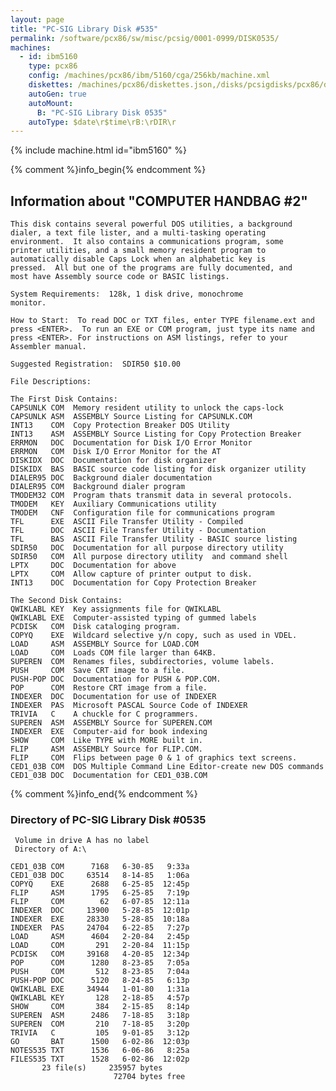 ```yaml
---
layout: page
title: "PC-SIG Library Disk #535"
permalink: /software/pcx86/sw/misc/pcsig/0001-0999/DISK0535/
machines:
  - id: ibm5160
    type: pcx86
    config: /machines/pcx86/ibm/5160/cga/256kb/machine.xml
    diskettes: /machines/pcx86/diskettes.json,/disks/pcsigdisks/pcx86/diskettes.json
    autoGen: true
    autoMount:
      B: "PC-SIG Library Disk 0535"
    autoType: $date\r$time\rB:\rDIR\r
---
```


{% include machine.html id="ibm5160" %}

{% comment %}info_begin{% endcomment %}

## Information about "COMPUTER HANDBAG #2"

    This disk contains several powerful DOS utilities, a background
    dialer, a text file lister, and a multi-tasking operating
    environment.  It also contains a communications program, some
    printer utilities, and a small memory resident program to
    automatically disable Caps Lock when an alphabetic key is
    pressed.  All but one of the programs are fully documented, and
    most have Assembly source code or BASIC listings.
    
    System Requirements:  128k, 1 disk drive, monochrome
    monitor.
    
    How to Start:  To read DOC or TXT files, enter TYPE filename.ext and
    press <ENTER>.  To run an EXE or COM program, just type its name and
    press <ENTER>. For instructions on ASM listings, refer to your
    Assembler manual.
    
    Suggested Registration:  SDIR50 $10.00
    
    File Descriptions:
    
    The First Disk Contains:
    CAPSUNLK COM  Memory resident utility to unlock the caps-lock
    CAPSUNLK ASM  ASSEMBLY Source Listing for CAPSUNLK.COM
    INT13    COM  Copy Protection Breaker DOS Utility
    INT13    ASM  ASSEMBLY Source Listing for Copy Protection Breaker
    ERRMON   DOC  Documentation for Disk I/O Error Monitor
    ERRMON   COM  Disk I/O Error Monitor for the AT
    DISKIDX  DOC  Documentation for disk organizer
    DISKIDX  BAS  BASIC source code listing for disk organizer utility
    DIALER95 DOC  Background dialer documentation
    DIALER95 COM  Background dialer program
    TMODEM32 COM  Program thats transmit data in several protocols.
    TMODEM   KEY  Auxiliary Communications utility
    TMODEM   CNF  Configuration file for communications program
    TFL      EXE  ASCII File Transfer Utility - Compiled
    TFL      DOC  ASCII File Transfer Utility - Documentation
    TFL      BAS  ASCII File Transfer Utility - BASIC source listing
    SDIR50   DOC  Documentation for all purpose directory utility
    SDIR50   COM  All purpose directory utility  and command shell
    LPTX     DOC  Documentation for above
    LPTX     COM  Allow capture of printer output to disk.
    INT13    DOC  Documentation for Copy Protection Breaker
    
    The Second Disk Contains:
    QWIKLABL KEY  Key assignments file for QWIKLABL
    QWIKLABL EXE  Computer-assisted typing of gummed labels
    PCDISK   COM  Disk cataloging program.
    COPYQ    EXE  Wildcard selective y/n copy, such as used in VDEL.
    LOAD     ASM  ASSEMBLY Source for LOAD.COM
    LOAD     COM  Loads COM file larger than 64KB.
    SUPEREN  COM  Renames files, subdirectories, volume labels.
    PUSH     COM  Save CRT image to a file.
    PUSH-POP DOC  Documentation for PUSH & POP.COM.
    POP      COM  Restore CRT image from a file.
    INDEXER  DOC  Documentation for use of INDEXER
    INDEXER  PAS  Microsoft PASCAL Source Code of INDEXER
    TRIVIA   C    A chuckle for C programmers.
    SUPEREN  ASM  ASSEMBLY Source for SUPEREN.COM
    INDEXER  EXE  Computer-aid for book indexing
    SHOW     COM  Like TYPE with MORE built in.
    FLIP     ASM  ASSEMBLY Source for FLIP.COM.
    FLIP     COM  Flips between page 0 & 1 of graphics text screens.
    CED1_03B COM  DOS Multiple Command Line Editor-create new DOS commands
    CED1_03B DOC  Documentation for CED1_03B.COM
{% comment %}info_end{% endcomment %}


### Directory of PC-SIG Library Disk #0535

     Volume in drive A has no label
     Directory of A:\

    CED1_03B COM      7168   6-30-85   9:33a
    CED1_03B DOC     63514   8-14-85   1:06a
    COPYQ    EXE      2688   6-25-85  12:45p
    FLIP     ASM      1795   6-25-85   7:19p
    FLIP     COM        62   6-07-85  12:11a
    INDEXER  DOC     13900   5-28-85  12:01p
    INDEXER  EXE     28330   5-28-85  10:18a
    INDEXER  PAS     24704   6-22-85   7:27p
    LOAD     ASM      4604   2-20-84   2:45p
    LOAD     COM       291   2-20-84  11:15p
    PCDISK   COM     39168   4-20-85  12:34p
    POP      COM      1280   8-23-85   7:05a
    PUSH     COM       512   8-23-85   7:04a
    PUSH-POP DOC      5120   8-24-85   6:13p
    QWIKLABL EXE     34944   1-01-80   1:31a
    QWIKLABL KEY       128   2-18-85   4:57p
    SHOW     COM       384   2-15-85   8:14p
    SUPEREN  ASM      2486   7-18-85   3:18p
    SUPEREN  COM       210   7-18-85   3:20p
    TRIVIA   C         105   9-01-85   3:12p
    GO       BAT      1500   6-02-86  12:03p
    NOTES535 TXT      1536   6-06-86   8:25a
    FILES535 TXT      1528   6-02-86  12:02p
           23 file(s)     235957 bytes
                           72704 bytes free
